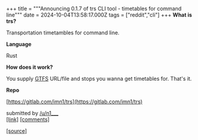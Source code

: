 +++
title = """Announcing 0.1.7 of trs CLI tool - timetables for command line"""
date = 2024-10-04T13:58:17.000Z
tags = ["reddit","cli"]
+++
**What is trs?**

Transportation timetambles for command line.

**Language**

Rust

**How does it work?**

You supply [GTFS](https://en.wikipedia.org/wiki/GTFS) URL/file and stops you wanna get timetables for. That's it.

**Repo**

[https://gitlab.com/imn1/trs](https://gitlab.com/imn1/trs)

submitted by [/u/n1\_\_\_](https://www.reddit.com/user/n1___)  
[\[link\]](https://www.reddit.com/r/commandline/comments/1fvzt3l/announcing_017_of_trs_cli_tool_timetables_for/) [\[comments\]](https://www.reddit.com/r/commandline/comments/1fvzt3l/announcing_017_of_trs_cli_tool_timetables_for/)

[[source]](https://www.reddit.com/r/commandline/comments/1fvzt3l/announcing_017_of_trs_cli_tool_timetables_for/)

